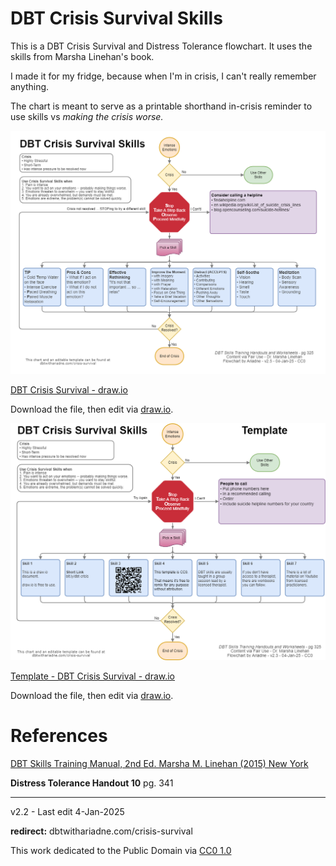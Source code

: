 # DBT Crisis Survival Skills

This is a DBT Crisis Survival and Distress Tolerance flowchart. It uses the skills from Marsha Linehan's book.

I made it for my fridge, because when I'm in crisis, I can't really remember anything.

The chart is meant to serve as a printable shorthand in-crisis reminder to use skills vs *making the crisis worse.*

![DBT Crisis Survival](images/dbtwithariadne-crisis-survival-skills.drawio-v25.png)

[DBT Crisis Survival - draw.io](drawio-charts/dbtwithariadne-crisis-survival-skills.drawio)

Download the file, then edit via [draw.io](https://app.diagrams.net/).

![Template - DBT Crisis Survival](images/dbtwithariadne-crisis-survival-skills-template.drawio-v23.png)

[Template - DBT Crisis Survival - draw.io](drawio-charts/dbtwithariadne-crisis-survival-skills-template.drawio)

Download the file, then edit via [draw.io](https://app.diagrams.net/).

# References

[DBT Skills Training Manual, 2nd Ed. Marsha M. Linehan (2015) New York](https://doi.org/10.1097/nmd.0000000000000387)

**Distress Tolerance Handout 10** pg. 341

---------------------

v2.2 - Last edit 4-Jan-2025

**redirect:** dbtwithariadne.com/crisis-survival

This work dedicated to the Public Domain via [CC0 1.0](https://creativecommons.org/publicdomain/zero/1.0/)